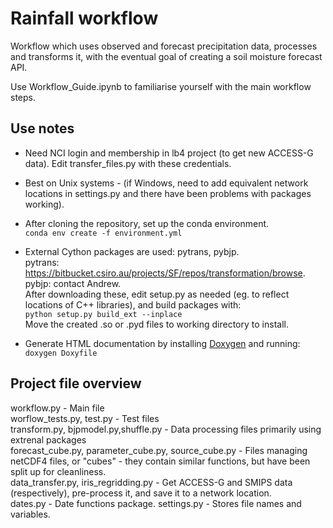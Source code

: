 # Rainfall workflow

Workflow which uses observed and forecast precipitation data, processes and transforms it, with the eventual goal of creating a soil moisture forecast API. 

Use Workflow_Guide.ipynb to familiarise yourself with the main workflow steps. 

## Use notes

- Need NCI login and membership in lb4 project (to get new ACCESS-G data). Edit transfer_files.py with these credentials. 
- Best on Unix systems - (if Windows, need to add equivalent network locations in settings.py and there have been problems with packages working). 
- After cloning the repository, set up the conda environment.  
  `conda env create -f environment.yml`

- External Cython packages are used: pytrans, pybjp. <br>
  pytrans: https://bitbucket.csiro.au/projects/SF/repos/transformation/browse.  <br>
  pybjp: contact Andrew. <br> 
  After downloading these, edit setup.py as needed (eg. to reflect locations of C++ libraries), and build packages with: <br>
  `python setup.py build_ext --inplace` <br>
  Move the created .so or .pyd files to working directory to install. 

- Generate HTML documentation by installing [Doxygen](http://www.doxygen.nl/manual/install.html) and running: <br>
  `doxygen Doxyfile` 

## Project file overview

workflow.py - Main file <br>
worflow_tests.py, test.py - Test files <br>
transform.py, bjpmodel.py,shuffle.py - Data processing files primarily using extrenal packages <br>
forecast_cube.py, parameter_cube.py, source_cube.py - Files managing netCDF4 files, or "cubes" - they contain similar functions, but have been split up for cleanliness. <br>
data_transfer.py, iris_regridding.py - Get ACCESS-G and SMIPS data (respectively), pre-process it, and save it to a network location. <br>
dates.py - Date functions package. 
settings.py - Stores file names and variables.

